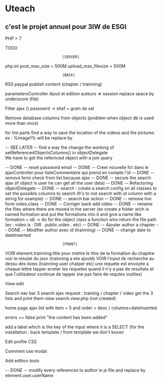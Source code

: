 # Uteach

## c'est le projet annuel pour 3IW de ESGI

PHP > 7  

TODO


                              |SERVER|

php.ini 
  post_max_size = 500M
  upload_max_filesize = 500M


                              |BACK|

RSS
paypal
publish content (chapter / trainning)

parametersController
Ajout et edition auteurs => session
replace space by underscore (file)

Filter ajax ()
passowrd -> sha1 + grain de sel

Remove database columns from objects (problem when object db is used more than once)

for the parts find a way to save the location of the videos and the pictures  
  ex : %image1% will be replace by  

-- SEE LATER -- find a way the change the working of setReferencedObjectsColumns() in objectDelegate  
                We have to get the refernced object with a join query

-- DONE -- reset password email
-- DONE -- Creer nouvelle fct dans le ajaxController pour listeCommentaire qui prend en compte l'id
-- DONE -- remove form check from list because ajax
-- DONE -- secure the search ajax (if object is user he can get all the user data)
-- DONE -- Refactoring objectDelegate
-- DONE -- search :
           create a search config on all classes to set the possible columns to search (It's to not search with id column with a string for example)
-- DONE -- search bar action
-- DONE -- remove live form video.class
-- DONE -- Corriger back add video
-- DONE -- rename the files where there are moved in the server (ex create a folder wich is named formation and put the formations into it and 
           give a name like formation + id) -> do for the object class a function who return the file path (ex : video is : DIR . public.video . etc)
-- DONE -- Ajouter author a chapter
-- DONE -- Modifier author avec id (trainning)
-- DONE -- change date to dateInserted

                              |FRONT|

VOIR element.trainning.title pour mettre le titre de la formation du chapitre voir le resulat du json (trainning a ete ajouté)
VOIR l'input de recherche au dessu des listes (trainning user chatper etc) une requete est envoyée a chaque lettre tapper
  arreter les requetes quand il n'y a pas de resultats et que l'utilisateur continue de tapper (ne pas faire de requtes inutiles)

View edit

Search nav bar
	3 search ajax request :
		training / chapter / video
	get the 3 lists and print them
	view search.view.php (not created)

home page 
  ajax list with item = 5 and order = desc / columns=dateInserted


errors == false print "the content has been added"

add a label which is the key of the input where it is a SELECT 
  (for the installation : back template / front template we don't know)

Edit profile CSS

Comment use modal

Add edition tools

-- DONE -- modify every references to author in js file and replace by element.user.userName

